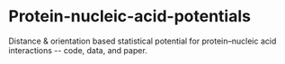 # Protein-nucleic-acid-potentials
Distance &amp; orientation based statistical potential for protein–nucleic acid interactions -- code, data, and paper.
